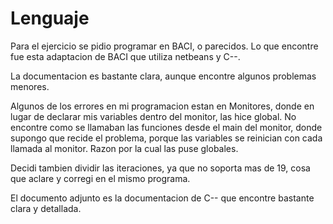 # Lenguaje
Para el ejercicio se pidio programar en BACI, o parecidos. Lo que encontre fue esta adaptacion de BACI que utiliza netbeans y
 C--.
 
 La documentacion es bastante clara, aunque encontre algunos problemas menores.
 
 Algunos de los errores en mi programacion estan en Monitores, donde en lugar de declarar mis variables dentro del monitor, las hice 
 global. No encontre como se llamaban las funciones desde el main del monitor, donde supongo que recide el problema, porque las variables
 se reinician con cada llamada al monitor. Razon por la cual las puse globales.
 
 Decidi tambien dividir las iteraciones, ya que no soporta mas de 19, cosa que aclare y corregi en el mismo programa.
 
 El documento adjunto es la documentacion de C-- que encontre bastante clara y detallada.
